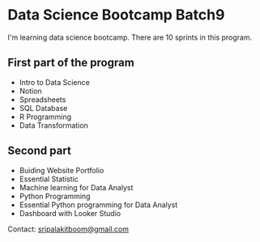 # Data Science Bootcamp Batch9

I'm learning data science bootcamp. There are 10 sprints in this program.


## First part of the program
- Intro to Data Science
- Notion
- Spreadsheets
- SQL Database
- R Programming
- Data Transformation


## Second part
- Buiding Website Portfolio
- Essential Statistic
- Machine learning for Data Analyst
- Python Programming
- Essential Python programming for Data Analyst
- Dashboard with Looker Studio


Contact: sripalakitboom@gmail.com
